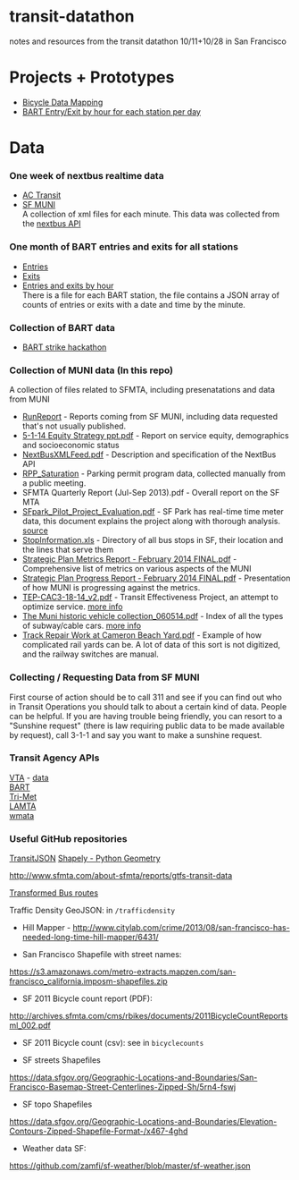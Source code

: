 transit-datathon
================

notes and resources from the transit datathon 10/11+10/28 in San Francisco

# Projects + Prototypes

* [Bicycle Data Mapping](https://github.com/enjalot/transit-datathon/tree/master/Bicycles)
* [BART Entry/Exit by hour for each station per day](http://tributary.io/inlet/a45405fbc8eca92c9593)


# Data

### One week of nextbus realtime data  
* [AC Transit](https://s3-us-west-2.amazonaws.com/bdon-transitdata/actransit.tar.gz)  
* [SF MUNI](https://s3-us-west-2.amazonaws.com/bdon-transitdata/sf-muni.tar.gz)  
A collection of xml files for each minute. This data was collected from the [nextbus API](http://api-portal.anypoint.mulesoft.com/nextbus/api/nextbus-api/docs/reference)

### One month of BART entries and exits for all stations 
* [Entries](https://transit-data.s3.amazonaws.com/oct-2012-entries-json.zip)  
* [Exits](https://transit-data.s3.amazonaws.com/oct-2012-exits-json.zip)  
* [Entries and exits by hour](https://transit-data.s3.amazonaws.com/entriesexits.json)  
There is a file for each BART station, the file contains a JSON array of counts of entries or exits with a date and time by the minute.

### Collection of BART data
* [BART strike hackathon](https://github.com/enjalot/bart/tree/master/data)  

### Collection of MUNI data (In this repo)
A collection of files related to SFMTA, including presenatations and data from MUNI

* [RunReport](https://github.com/enjalot/transit-datathon/tree/master/RunReport) - Reports coming from SF MUNI, including data requested that's not usually published.
* [5-1-14 Equity Strategy ppt.pdf](https://github.com/enjalot/transit-datathon/blob/master/5-1-14%20Equity%20Strategy%20ppt.pdf) - Report on service equity, demographics and socioeconomic status
* [NextBusXMLFeed.pdf](https://github.com/enjalot/transit-datathon/blob/master/NextBusXMLFeed.pdf) - Description and specification of the NextBus API
* [RPP_Saturation](https://github.com/enjalot/transit-datathon/blob/master/RPP_Saturation%202-3-10_NN.pdf) - Parking permit program data, collected manually from a public meeting. 
* SFMTA Quarterly Report (Jul-Sep 2013).pdf - Overall report on the SF MTA
* [SFpark_Pilot_Project_Evaluation.pdf](https://github.com/enjalot/transit-datathon/blob/master/SFpark_Pilot_Project_Evaluation.pdf) - SF Park has real-time time meter data, this document explains the project along with thorough analysis. [source](http://sfpark.org/resources/docs_pilotevaluation/)
* [StopInformation.xls](https://github.com/enjalot/transit-datathon/blob/master/StopInformation.xls) - Directory of all bus stops in SF, their location and the lines that serve them
* [Strategic Plan Metrics Report - February 2014 FINAL.pdf](https://github.com/enjalot/transit-datathon/blob/master/Strategic%20Plan%20Metrics%20Report%20-%20February%202014%20FINAL.pdf) - Comprehensive list of metrics on various aspects of the MUNI
* [Strategic Plan Progress Report - February 2014 FINAL.pdf](https://github.com/enjalot/transit-datathon/blob/master/Strategic%20Plan%20Progress%20Report%20-%20February%202014%20FINAL.pdf) - Presentation of how MUNI is progressing against the metrics.
* [TEP-CAC3-18-14_v2.pdf](https://github.com/enjalot/transit-datathon/blob/master/TEP-CAC3-18-14_v2.pdf) - Transit Effectiveness Project, an attempt to optimize service. [more info](http://muniforward.com/)  
* [The Muni historic vehicle collection_060514.pdf](https://github.com/enjalot/transit-datathon/blob/master/The%20Muni%20historic%20vehicle%20collection_060514.pdf) - Index of all the types of subway/cable cars. [more info](http://www.streetcar.org/) 
* [Track Repair Work at Cameron Beach Yard.pdf](https://github.com/enjalot/transit-datathon/blob/master/Track%20Repair%20Work%20at%20Cameron%20Beach%20Yard.pdf) - Example of how complicated rail yards can be. A lot of data of this sort is not digitized, and the railway switches are manual.

### Collecting / Requesting Data from SF MUNI

First course of action should be to call 311 and see if you can find out who in Transit Operations you should talk to about a certain kind of data. People can be helpful. If you are having trouble being friendly, you can resort to a "Sunshine request" (there is law requiring public data to be made available by request), call 3-1-1 and say you want to make a sunshine request.  
 

### Transit Agency APIs
[VTA](http://www.vta.org/getting-around/gtfs-info/dev-links) - [data](https://data.vta.org/)    
[BART](http://www.bart.gov/schedules/developers)  
[Tri-Met](http://developer.trimet.org/)  
[LAMTA](http://developer.metro.net/)  
[wmata](http://developer.wmata.com/)  

### Useful GitHub repositories
[TransitJSON](https://github.com/codeforamerica/transitjson)
[Shapely - Python Geometry](https://github.com/Toblerity/Shapely)

http://www.sfmta.com/about-sfmta/reports/gtfs-transit-data

[Transformed Bus routes](https://dl-web.dropbox.com/get/Public/BusRoutes.zip?_subject_uid=66958528&w=AAB-W46nVyQcoTUEeTgRAiXscPXXp2AXd8kYXLmrqIOwDg)

Traffic Density GeoJSON: in `/trafficdensity`


* Hill Mapper - http://www.citylab.com/crime/2013/08/san-francisco-has-needed-long-time-hill-mapper/6431/

* San Francisco Shapefile with street names:

 https://s3.amazonaws.com/metro-extracts.mapzen.com/san-francisco_california.imposm-shapefiles.zip


* SF 2011 Bicycle count report (PDF):

http://archives.sfmta.com/cms/rbikes/documents/2011BicycleCountReportsml_002.pdf


* SF 2011 Bicycle count (csv): see in `bicyclecounts`


* SF streets Shapefiles

https://data.sfgov.org/Geographic-Locations-and-Boundaries/San-Francisco-Basemap-Street-Centerlines-Zipped-Sh/5rn4-fswj

 * SF topo Shapefiles

https://data.sfgov.org/Geographic-Locations-and-Boundaries/Elevation-Contours-Zipped-Shapefile-Format-/x467-4ghd

* Weather data SF:

https://github.com/zamfi/sf-weather/blob/master/sf-weather.json
